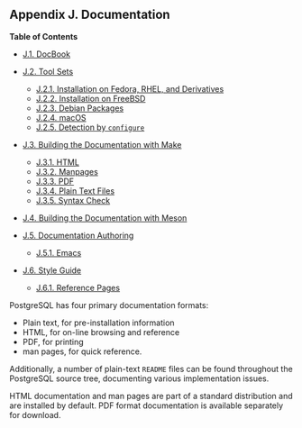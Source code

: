 ## Appendix J. Documentation

**Table of Contents**

- [J.1. DocBook](docguide-docbook)
- [J.2. Tool Sets](docguide-toolsets)

  - [J.2.1. Installation on Fedora, RHEL, and Derivatives](docguide-toolsets#DOCGUIDE-TOOLSETS-INST-FEDORA-ET-AL)
  - [J.2.2. Installation on FreeBSD](docguide-toolsets#DOCGUIDE-TOOLSETS-INST-FREEBSD)
  - [J.2.3. Debian Packages](docguide-toolsets#DOCGUIDE-TOOLSETS-INST-DEBIAN)
  - [J.2.4. macOS](docguide-toolsets#DOCGUIDE-TOOLSETS-INST-MACOS)
  - [J.2.5. Detection by `configure`](docguide-toolsets#DOCGUIDE-TOOLSETS-CONFIGURE)

- [J.3. Building the Documentation with Make](docguide-build)

  - [J.3.1. HTML](docguide-build#DOCGUIDE-BUILD-HTML)
  - [J.3.2. Manpages](docguide-build#DOCGUIDE-BUILD-MANPAGES)
  - [J.3.3. PDF](docguide-build#DOCGUIDE-BUILD-PDF)
  - [J.3.4. Plain Text Files](docguide-build#DOCGUIDE-BUILD-PLAIN-TEXT)
  - [J.3.5. Syntax Check](docguide-build#DOCGUIDE-BUILD-SYNTAX-CHECK)

- [J.4. Building the Documentation with Meson](docguide-build-meson)
- [J.5. Documentation Authoring](docguide-authoring)

  - [J.5.1. Emacs](docguide-authoring#DOCGUIDE-AUTHORING-EMACS)

- [J.6. Style Guide](docguide-style)

  - [J.6.1. Reference Pages](docguide-style#DOCGUIDE-STYLE-REF-PAGES)

PostgreSQL has four primary documentation formats:

- Plain text, for pre-installation information
- HTML, for on-line browsing and reference
- PDF, for printing
- man pages, for quick reference.

Additionally, a number of plain-text `README` files can be found throughout the PostgreSQL source tree, documenting various implementation issues.

HTML documentation and man pages are part of a standard distribution and are installed by default. PDF format documentation is available separately for download.
